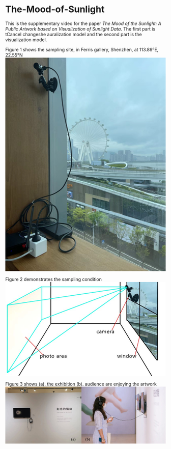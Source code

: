 # The-Mood-of-Sunlight
This is the supplementary video for the paper *The Mood of the Sunlight: A Public Artwork based on Visualization of Sunlight Data*. The first part is tCancel changeshe auralization model and the second part is the visualization model.

Figure 1 shows the sampling site, in Ferris gallery, Shenzhen, at 113.89°E, 22.55°N
![Image text](https://github.com/crowang1A/The-Mood-of-Sunlight/blob/master/location.jpg)

Figure 2 demonstrates the sampling condition
![Image text](https://github.com/crowang1A/The-Mood-of-Sunlight/blob/master/collection.jpg)

Figure 3 shows (a). the exhibition (b). audience are enjoying the artwork
![Image text](https://github.com/crowang1A/The-Mood-of-Sunlight/blob/master/exhibition.jpg)
